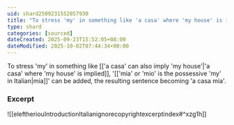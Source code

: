 ```yaml
---
uid: shard2509231552057930
title: "To stress 'my' in something like 'a casa' where 'my house' is implied, 'mia' can be added"
type: shard
categories: [sourced]
dateCreated: 2025-09-23T15:52:05+08:00
dateModified: 2025-10-02T07:44:34+00:00
---
```

To stress 'my' in something like [['a casa' can also imply 'my house'|'a casa' where 'my house' is implied]], '[['mia' or 'mio' is the possessive 'my' in Italian|mia]]' can be added, the resulting sentence becoming 'a casa mia'.
### Excerpt
![[eleftheriouIntroductionItalianignorecopyrightexcerptindex#^xzg1h]]
